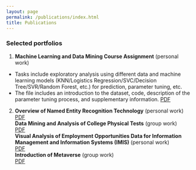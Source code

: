 ```yaml
---
layout: page
permalink: /publications/index.html
title: Publications
---
```

### Selected portfolios
1. **Machine Learning and Data Mining Course Assignment** (personal work)<br>
- Tasks include exploratory analysis using different data and machine learning models (KNN/Logistics Regression/SVC/Decision Tree/SVR/Random Forest, etc.) for prediction, parameter tuning, etc.
- The file includes an introduction to the dataset, code, description of the parameter tuning process, and supplementary information.
[PDF](https://jiayixu17.github.io/file/ML.pdf)  
2. **Overview of Named Entity Recognition Technology** (personal work)<br>
[PDF](https://jiayixu17.github.io/file/NER.pdf)  
**Data Mining and Analysis of College Physical Tests** (group work)<br>
[PDF](https://jiayixu17.github.io/file/BI.pdf)  
**Visual Analysis of Employment Opportunities Data for Information Management and Information Systems (IMIS)** (personal work)<br>
[PDF](https://jiayixu17.github.io/file/51job.pdf)  
**Introduction of Metaverse** (group work)<br>
[PDF](https://jiayixu17.github.io/file/Metaverse.pdf)  

